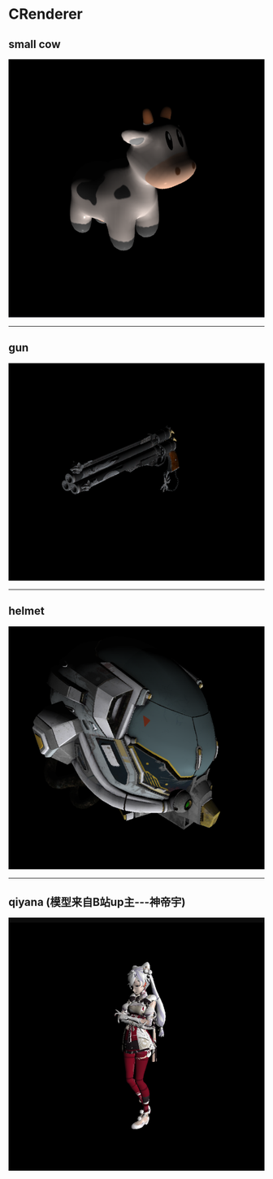 # CRenderer

## small cow
![cow](./obj/spot/cow.png)

---

## gun
![gun](./obj/gun/gun.png)

---

## helmet
![helmet](./obj/helmet/helmet.png)

---

## qiyana (模型来自B站up主---神帝宇)
![qiyana](./obj/qiyana/qiyana.png)
